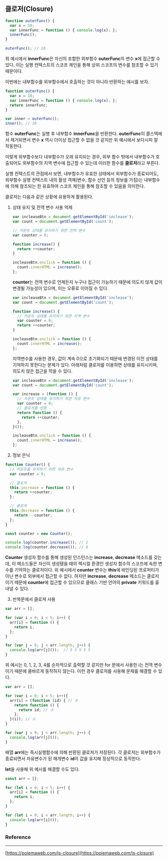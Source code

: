 ## 클로저(Closure)

```jsx
function outerFunc() {
  var x = 10;
  var innerFunc = function () { console.log(x); };
  innerFunc();
}

outerFunc(); // 10
```

위 예시에서 **innerFunc**은 자신의 포함한 외부함수 **outerFunc**의 변수 **x**에 접근할 수 있다. 이는 실행 컨택스트의 스코프 체인을 통해 상위 스코프의 변수를 참조할 수 있기 때문이다.

이번에는 내부함수를 외부함수에서 호출하는 것이 아니라 반환하는 예시를 보자.

```jsx
function outerFunc() {
  var x = 10;
  var innerFunc = function () { console.log(x); };
  return innerFunc;
}

var inner = outerFunc();
inner(); // 10
```

함수 **outerFunc**는 실행 후 내부함수 **innerFunc**을 반환한다. **outerFunc**이 콜스택에서 제거되면서 변수 **x** 역시 더이상 접근할 수 없을 것 같지만 위 예시에서 보다시피 잘 작동한다.

이렇게 외부함수보다 내부함수가 오래 유지되는 경우, 외부 함수 밖에서 내부함수가 호출되어도 외부함수의 지역 변수에 접근할 수 있는데 이러한 함수를 **클로저**라고 부른다.

실행 컨택스트의 관점에서 보면, 내부함수가 유효한 상태에서 외부함수가 종료되어도, 외부함수 실행 컨택스트 내의 활성 객체(변수, 함수 선언 등의 정보를 가짐)는 내부함수에 의해 참조되는 한 유효하여 스코프 체인을 통해 참조할 수 있음을 의미한다.

클로저는 다음과 같은 상황에 유용하게 활용된다.

1. 상태 유지 및 전역 변수 사용 억제

    ```jsx
    var incleaseBtn = document.getElementById('inclease');
    var count = document.getElementById('count');

    // 카운트 상태를 유지하기 위한 전역 변수
    var counter = 0;

    function increase() {
      return ++counter;
    }

    incleaseBtn.onclick = function () {
      count.innerHTML = increase();
    };
    ```

    **counter**는 전역 변수로 언제든지 누구나 접근이 가능하기 때문에 의도치 않게 값이 변경될 가능성이 있으며, 이는 오류로 이어질 수 있다.

    ```jsx
    var incleaseBtn = document.getElementById('inclease');
    var count = document.getElementById('count');

    function increase() {
      // 카운트 상태를 유지하기 위한 지역 변수
      var counter = 0;
      return ++counter;
    }

    incleaseBtn.onclick = function () {
      count.innerHTML = increase();
    };
    ```

    지역변수를 사용한 경우, 값이 계속 0으로 초기화되기 때문에 변경된 이전 상태를 기억하지 못한다는 문제가 있다. 아래처럼 클로저를 이용하면 상태를 유지시키며, 의도치 않은 접근을 막을 수 있다.

    ```jsx
    var incleaseBtn = document.getElementById('inclease');
    var count = document.getElementById('count');

    var increase = (function () {
      // 카운트 상태를 유지하기 위한 자유 변수
      var counter = 0;
      // 클로저를 반환
      return function () {
        return ++counter;
      };
    }());

    incleaseBtn.onclick = function () {
      count.innerHTML = increase();
    };
    ```

2. 정보 은닉

```jsx
function Counter() {
  // 카운트를 유지하기 위한 자유 변수
  var counter = 0;

  // 클로저
  this.increase = function () {
    return ++counter;
  };

  // 클로저
  this.decrease = function () {
    return --counter;
  };
}

const counter = new Counter();

console.log(counter.increase()); // 1
console.log(counter.decrease()); // 0
```

**Counter** 생성자 함수를 통해 생성된 인스턴스는 **increase**, **decrease** 메소드를 갖는데, 이 메소드들은 자신이 생성됐을 때의 렉시컬 환경인 생성자 함수의 스코프에 속한 변수를 기억하는 클로저이다. 위 예시에서 **counter** 변수는 **this**에 바인딩된 프로퍼티가 아닌 변수로 외부에서 접근할 수 없다. 하지만 **increase**, **decrease** 메소드는 클로저이기 때문에 **counter**에 접근할 수 있으므로 클래스 기반 언어의 **private** 키워드를 흉내낼 수 있다.

3. 반복문에서 클로져 사용

```jsx
var arr = [];

for (var i = 0; i < 5; i++) {
  arr[i] = function () {
    return i;
  };
}

for (var j = 0; j < arr.length; j++) {
  console.log(arr[j]());  // 5 5 5 5 5
}
```

위 예시는 0, 1, 2, 3, 4를 순차적으로 출력할 것 같지만 for 문에서 사용한 i는 전역 변수이기 때문에 올바르게 동작하지 않는다. 이런 경우 클로저를 사용해 문제를 해결할 수 있다.

```jsx
var arr = [];

for (var i = 0; i < 5; i++){
  arr[i] = (function (id) { // ②
    return function () {
      return id; // ③
    };
  }(i)); // ①
}

for (var j = 0; j < arr.length; j++) {
  console.log(arr[j]());
}
```

배열 **arr**에는 즉시실행함수에 의해 반환된 클로져가 저장된다. 각 클로저는 외부함수가 종료되면서 자유변수가 된 매개변수 **id**의 값을 유지해 정상적으로 동작한다.

**let**을 사용해 위 예시를 해결할 수도 있다.

```jsx
const arr = [];

for (let i = 0; i < 5; i++) {
  arr[i] = function () {
    return i;
  };
}

for (let i = 0; i < arr.length; i++) {
  console.log(arr[i]());
}
```

### Reference

---

[https://poiemaweb.com/js-closure](https://poiemaweb.com/js-closure)
